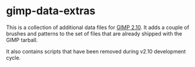 ﻿# gimp-data-extras

This is a collection of additional data files for [GIMP 2.10](https://www.gimp.org/).
It adds a couple of brushes and patterns to the set of files
that are already shipped with the GIMP tarball.

It also contains scripts that have been removed during v2.10 development cycle.
